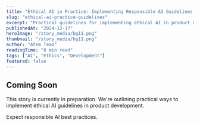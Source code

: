```yaml
---
title: "Ethical AI in Practice: Implementing Responsible AI Guidelines in Product Development"
slug: "ethical-ai-practice-guidelines"
excerpt: "Practical guidelines for implementing ethical AI in product development, ensuring fairness, transparency, and security."
publishedAt: "2024-12-17"
heroImage: "/story_media/bg11.png"
thumbnail: "/story_media/bg11.png"
author: "Atem Team"
readingTime: "8 min read"
tags: ["AI", "Ethics", "Development"]
featured: false
---
```


## Coming Soon

This story is currently in preparation. We're outlining practical ways to implement ethical AI guidelines in product development.

Expect responsible AI best practices.
